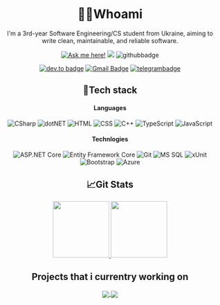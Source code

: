 <div align=center>
  
👨‍💻Whoami
============================================================================================================================
  
I'm a 3rd-year Software Engineering/CS student from Ukraine, aiming to write clean, maintainable, and reliable software.
  
[![Ask me here!](https://img.shields.io/badge/Ask_Me_Anything-yellow?style=flat)](https://github.com/aldecode/aldecode/issues/new)
![](https://komarev.com/ghpvc/?username=aldecode&color=brightgreen&style=flat)
![githubbadge](https://img.shields.io/github/followers/aldecode?style=social)

[![dev.to badge](https://img.shields.io/badge/-nikitareshetnik-%230177B5?style=flat&logo=linkedin)](https://www.linkedin.com/in/nikitareshetnik/)
[![Gmail Badge](https://img.shields.io/badge/-Gmail-c14438?style=flat&logo=Gmail&logoColor=white&link=mailto:reshetnik.nikita@gmail.com)](mailto:reshetnik.nikita@gmail.com)
[![telegrambadge](https://img.shields.io/badge/Telegram-2CA5E0?style=flat&logo=telegram&logoColor=white)](https://telegram.im/@reshetnigram)
  


🔧Tech stack 
------------------------------------------------------------------------------------------------------------------------------

#### Languages

![CSharp](https://img.shields.io/badge/-CSharp-fff?&logo=c-sharp&logoColor=blue)
![dotNET](https://img.shields.io/badge/.NET-fff?&logo=.net&logoColor=5C2D91)
![HTML](https://img.shields.io/badge/-HTML-fff?&logo=HTML5)
![CSS](https://img.shields.io/badge/-CSS-fff?&logo=CSS3&logoColor=blue)
![C++](https://img.shields.io/badge/-C++-fff?&logo=c%2b%2b&logoColor=00599C)
![TypeScript](https://img.shields.io/badge/-TypeScript-fff?&logo=TypeScript&logoColor=007ACC)
![JavaScript](https://img.shields.io/badge/-JavaScript-fff?&logo=JavaScript&logoColor=ddc508)
  
  
#### Technlogies
  
![ASP.NET Core](https://img.shields.io/badge/-ASP.NET%20Core-fff?style=flat&logo=.net&logoColor=blue)
![Entity Framework Core](https://img.shields.io/badge/-Entity_Framework_Core-fff?style=flat&logo=Microsoft&logoColor=0078D7)
![Git](https://img.shields.io/badge/-Git-fff?style=flat&logo=git)
![MS SQL](https://img.shields.io/badge/Microsoft_SQL_Server-fff?style=flat&logo=microsoft-sql-server&logoColor=red)
![xUnit](https://img.shields.io/badge/-xUnit-fff?style=flat&logo=xunit&logoColor=blue)
![Bootstrap](https://img.shields.io/badge/-Bootstrap-fff?style=flat&logo=bootstrap&logoColor=563D7C)
![Azure](https://img.shields.io/badge/-Azure-fff?&logo=Microsoft-Azure&logoColor=blue)

  
📈Git Stats 
------------------------------------------------------------------------------------------------------------------------------------------------------------

  <a href="https://gitstats.me/aldecode" align=center >
  <img height="130px" src="https://github-readme-stats.vercel.app/api?username=aldecode&show_icons=true&theme=vue&hide_title=true&hide=contribs,issues&include_all_commits=true&count_private=true&hide_border=true" />
  <img height="130px" src="https://github-readme-stats.vercel.app/api/top-langs/?username=aldecode&layout=compact&exclude_repo=WebResume&hide=,&theme=vue&hide_border=true" /> 
</a>  
  


Projects that i currentry working on
------------------------------------------------------------------------------------------------------------------------------------------------------------

<a href="https://github.com/anuraghazra/github-readme-stats">
  <img align="center" src="https://github-readme-stats.vercel.app/api/pin/?username=aldecode&repo=AutohubAPI" />
</a>
<a href="https://github.com/anuraghazra/convoychat">
  <img align="center" src="https://github-readme-stats.vercel.app/api/pin/?username=anuraghazra&repo=WebResume" />
</a>
</div>
